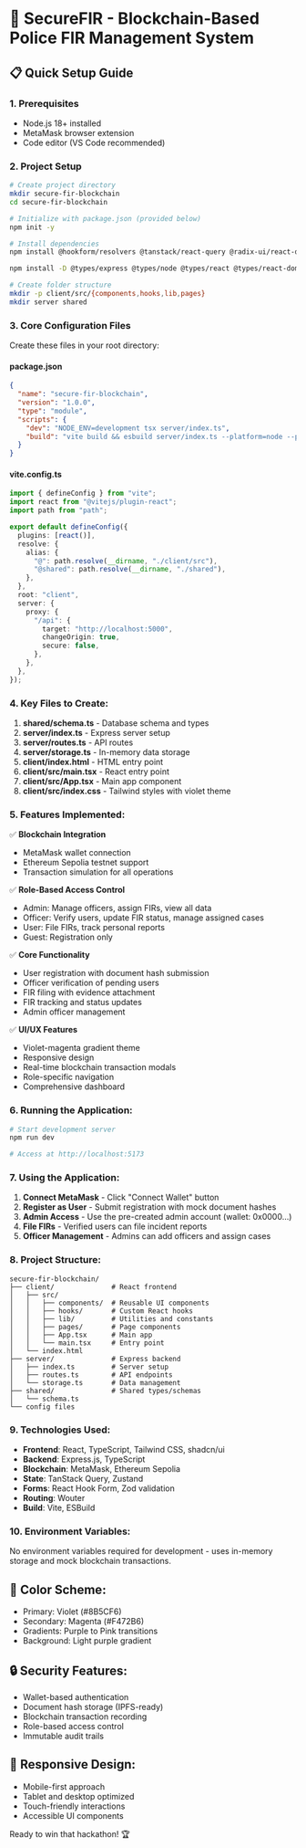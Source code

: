 # 🔐 SecureFIR - Blockchain-Based Police FIR Management System

## 📋 Quick Setup Guide

### 1. Prerequisites
- Node.js 18+ installed
- MetaMask browser extension
- Code editor (VS Code recommended)

### 2. Project Setup

```bash
# Create project directory
mkdir secure-fir-blockchain
cd secure-fir-blockchain

# Initialize with package.json (provided below)
npm init -y

# Install dependencies
npm install @hookform/resolvers @tanstack/react-query @radix-ui/react-dialog @radix-ui/react-select @radix-ui/react-separator @radix-ui/react-slot @radix-ui/react-toast class-variance-authority clsx drizzle-orm drizzle-zod express lucide-react react react-dom react-hook-form tailwind-merge tailwindcss-animate wouter zod

npm install -D @types/express @types/node @types/react @types/react-dom @vitejs/plugin-react autoprefixer drizzle-kit esbuild postcss tailwindcss tsx typescript vite

# Create folder structure
mkdir -p client/src/{components,hooks,lib,pages}
mkdir server shared
```

### 3. Core Configuration Files

Create these files in your root directory:

#### package.json
```json
{
  "name": "secure-fir-blockchain",
  "version": "1.0.0",
  "type": "module",
  "scripts": {
    "dev": "NODE_ENV=development tsx server/index.ts",
    "build": "vite build && esbuild server/index.ts --platform=node --packages=external --bundle --format=esm --outdir=dist"
  }
}
```

#### vite.config.ts
```typescript
import { defineConfig } from "vite";
import react from "@vitejs/plugin-react";
import path from "path";

export default defineConfig({
  plugins: [react()],
  resolve: {
    alias: {
      "@": path.resolve(__dirname, "./client/src"),
      "@shared": path.resolve(__dirname, "./shared"),
    },
  },
  root: "client",
  server: {
    proxy: {
      "/api": {
        target: "http://localhost:5000",
        changeOrigin: true,
        secure: false,
      },
    },
  },
});
```

### 4. Key Files to Create:

1. **shared/schema.ts** - Database schema and types
2. **server/index.ts** - Express server setup
3. **server/routes.ts** - API routes
4. **server/storage.ts** - In-memory data storage
5. **client/index.html** - HTML entry point
6. **client/src/main.tsx** - React entry point
7. **client/src/App.tsx** - Main app component
8. **client/src/index.css** - Tailwind styles with violet theme

### 5. Features Implemented:

✅ **Blockchain Integration**
- MetaMask wallet connection
- Ethereum Sepolia testnet support
- Transaction simulation for all operations

✅ **Role-Based Access Control**
- Admin: Manage officers, assign FIRs, view all data
- Officer: Verify users, update FIR status, manage assigned cases
- User: File FIRs, track personal reports
- Guest: Registration only

✅ **Core Functionality**
- User registration with document hash submission
- Officer verification of pending users
- FIR filing with evidence attachment
- FIR tracking and status updates
- Admin officer management

✅ **UI/UX Features**
- Violet-magenta gradient theme
- Responsive design
- Real-time blockchain transaction modals
- Role-specific navigation
- Comprehensive dashboard

### 6. Running the Application:

```bash
# Start development server
npm run dev

# Access at http://localhost:5173
```

### 7. Using the Application:

1. **Connect MetaMask** - Click "Connect Wallet" button
2. **Register as User** - Submit registration with mock document hashes
3. **Admin Access** - Use the pre-created admin account (wallet: 0x0000...)
4. **File FIRs** - Verified users can file incident reports
5. **Officer Management** - Admins can add officers and assign cases

### 8. Project Structure:
```
secure-fir-blockchain/
├── client/              # React frontend
│   ├── src/
│   │   ├── components/  # Reusable UI components
│   │   ├── hooks/       # Custom React hooks
│   │   ├── lib/         # Utilities and constants
│   │   ├── pages/       # Page components
│   │   ├── App.tsx      # Main app
│   │   └── main.tsx     # Entry point
│   └── index.html
├── server/              # Express backend
│   ├── index.ts         # Server setup
│   ├── routes.ts        # API endpoints
│   └── storage.ts       # Data management
├── shared/              # Shared types/schemas
│   └── schema.ts
└── config files
```

### 9. Technologies Used:
- **Frontend**: React, TypeScript, Tailwind CSS, shadcn/ui
- **Backend**: Express.js, TypeScript
- **Blockchain**: MetaMask, Ethereum Sepolia
- **State**: TanStack Query, Zustand
- **Forms**: React Hook Form, Zod validation
- **Routing**: Wouter
- **Build**: Vite, ESBuild

### 10. Environment Variables:
No environment variables required for development - uses in-memory storage and mock blockchain transactions.

## 🎨 Color Scheme:
- Primary: Violet (#8B5CF6)
- Secondary: Magenta (#F472B6)  
- Gradients: Purple to Pink transitions
- Background: Light purple gradient

## 🔒 Security Features:
- Wallet-based authentication
- Document hash storage (IPFS-ready)
- Blockchain transaction recording
- Role-based access control
- Immutable audit trails

## 📱 Responsive Design:
- Mobile-first approach
- Tablet and desktop optimized
- Touch-friendly interactions
- Accessible UI components

Ready to win that hackathon! 🏆